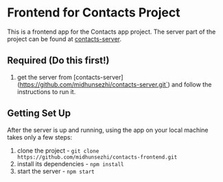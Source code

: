 # Frontend for Contacts Project

This is a frontend app for the Contacts app project. The server part of the project can be found at [contacts-server](https://www.github.com/midhunsezhi/contacts-server).

## Required (Do this first!)
1. get the server from [contacts-server] (https://github.com/midhunsezhi/contacts-server.git`) and follow the instructions to run it.

## Getting Set Up

After the server is up and running, using the app on your local machine takes only a few steps:
1. clone the project - `git clone https://github.com/midhunsezhi/contacts-frontend.git`
2. install its dependencies - `npm install`
3. start the server - `npm start`
